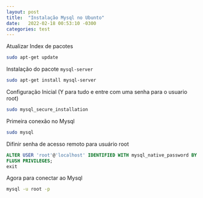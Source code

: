 ```yaml
---
layout: post
title:  "Instalação Mysql no Ubunto"
date:   2022-02-18 00:53:10 -0300
categories: test
---
```


Atualizar Index de pacotes
``` bash
sudo apt-get update
```

Instalação do pacote ```mysql-server ```
``` bash
sudo apt-get install mysql-server
```

Configuração Inicial (Y para tudo e entre com uma senha para o usuario root)
``` bash
sudo mysql_secure_installation
```

Primeira conexão no Mysql
``` bash
sudo mysql
```

Difinir senha de acesso remoto para usuário root
``` sql
ALTER USER 'root'@'localhost' IDENTIFIED WITH mysql_native_password BY 'SUA_SENHA';
FLUSH PRIVILEGES;
exit
```

Agora para conectar ao Mysql 
``` bash
mysql -u root -p
```